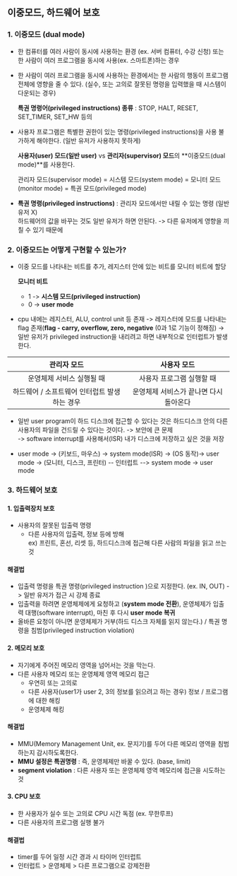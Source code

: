 ## 이중모드, 하드웨어 보호

### 1. 이중모드 (dual mode)

- 한 컴퓨터를 여러 사람이 동시에 사용하는 환경 (ex. 서버 컴퓨터, 수강 신청) 또는 한 사람이 여러 프로그램을 동시에 사용(ex. 스마트폰)하는 경우
- 한 사람이 여러 프로그램을 동시에 사용하는 환경에서는 한 사람의 행동이 프로그램 전체에 영향을 줄 수 있다. (실수, 또는 고의로 잘못된 명령을 입력했을 때 시스템이 다운되는 경우)

  **특권 명령어(privileged instructions) 종류** : STOP, HALT, RESET, SET_TIMER, SET_HW 등의

- 사용자 프로그램은 특별한 권한이 있는 명령(privileged instructions)을 사용 불가하게 해야한다. (일반 유저가 사용하지 못하게)

  **사용자(user) 모드(일반 user)** vs **관리자(supervisor) 모드**의 **이중모드(dual mode)**를 사용한다.

  관리자 모드(supervisor mode) = 시스템 모드(system mode) = 모니터 모드(monitor mode) = 특권 모드(privileged mode)

- **특권 명령(privileged instructions)** : 관리자 모드에서만 내릴 수 있는 명령 (일반 유저 X)  
  하드웨어의 값을 바꾸는 것도 일반 유저가 하면 안된다. -> 다른 유저에게 영향을 끼칠 수 있기 때문에

### 2. 이중모드는 어떻게 구현할 수 있는가?

- 이중 모드를 나타내는 비트를 추가, 레지스터 안에 있는 비트를 모니터 비트에 할당

  **모니터 비트**

  - 1 -> **시스템 모드(privileged instruction)**
  - 0 -> **user mode**

- cpu 내에는 레지스터, ALU, control unit 등 존재 -> 레지스터에 모드를 나타내는 flag 존재(**flag - carry, overflow, zero, negative** (0과 1로 기능이 정해짐)
  -> 일반 유저가 privileged instruction을 내리려고 하면 내부적으로 인터럽트가 발생한다.

|                 관리자 모드                  |              사용자 모드               |
| :------------------------------------------: | :------------------------------------: |
|          운영체제 서비스 실행될 때           |       사용자 프로그램 실행할 때        |
| 하드웨어 / 소프트웨어 인터럽트 발생하는 경우 | 운영체제 서비스가 끝나면 다시 돌아온다 |

- 일반 user program이 하드 디스크에 접근할 수 있다는 것은 하드디스크 안의 다른 사용자의 파일을 건드릴 수 있다는 것이다. -> 보안에 큰 문제  
  -> software interrupt를 사용해서(ISR) 내가 디스크에 저장하고 싶은 것을 저장

- user mode -> (키보드, 마우스) -> system mode(ISR) -> (OS 동작)-> user mode -> (모니터, 디스크, 프린터) -- 인터럽트 --> system mode -> user mode

### 3. 하드웨어 보호

#### 1. 입출력장치 보호

- 사용자의 잘못된 입출력 명령
  - 다른 사용자의 입출력, 정보 등에 방해  
    ex) 프린트, 혼선, 리셋 등, 하드디스크에 접근해 다른 사람의 파일을 읽고 쓰는 것

#### 해결법

- 입출력 명령을 특권 명령(privileged instruction )으로 지정한다. (ex. IN, OUT) -> 일반 유저가 접근 시 강제 종료
- 입출력을 하려면 운영체제에게 요청하고 (**system mode 전환**), 운영체제가 입출력 대행(software interrupt), 마친 후 다시 **user mode 복귀**
- 올바른 요청이 아니면 운영체제가 거부(하드 디스크 자체를 읽지 않는다.) / 특권 명령을 침범(privileged instruction violation)

#### 2. 메모리 보호

- 자기에게 주어진 메모리 영역을 넘어서는 것을 막는다.
- 다른 사용자 메모리 또는 운영체제 영역 메모리 접근
  - 우연히 또는 고의로
  - 다른 사용자(user1가 user 2, 3의 정보를 읽으려고 하는 경우) 정보 / 프로그램에 대한 해킹
  - 운영체제 해킹

#### 해결법

- MMU(Memory Management Unit, ex. 문지기)를 두어 다른 메모리 영역을 침범하는지 감시하도록한다.
- **MMU 설정은 특권명령** : 즉, 운영체제만 바꿀 수 있다. (base, limit)
- **segment violation** : 다른 사용자 또는 운영체제 영역 메모리에 접근을 시도하는 것

#### 3. CPU 보호

- 한 사용자가 실수 또는 고의로 CPU 시간 독점 (ex. 무한루프)
- 다른 사용자의 프로그램 실행 불가

#### 해결법

- timer를 두어 일정 시간 경과 시 타이머 인터럽트
- 인터럽트 > 운영체제 > 다른 프로그램으로 강제전환

